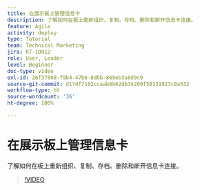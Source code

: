 ```yaml
---
title: 在展示板上管理信息卡
description: 了解如何在板上重新组织、复制、存档、删除和断开信息卡连接。
feature: Agile
activity: deploy
type: Tutorial
team: Technical Marketing
jira: KT-10812
role: User, Leader
level: Beginner
doc-type: video
exl-id: 26f37808-f9b4-47b6-8dbb-869eb3a8d9c9
source-git-commit: d17df7162ccaab6b62db34209f50131927c0a532
workflow-type: ht
source-wordcount: '36'
ht-degree: 100%

---
```


# 在展示板上管理信息卡

了解如何在板上重新组织、复制、存档、删除和断开信息卡连接。

>[!VIDEO](https://video.tv.adobe.com/v/346810/?quality=12&learn=on&enablevpops)
